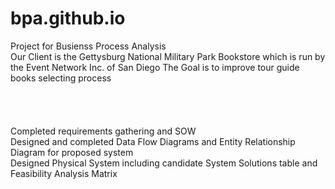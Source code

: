 # bpa.github.io
  Project for Busienss Process Analysis
 <br />
Our Client is the Gettysburg National Military Park Bookstore which is run by the Event Network Inc. of San Diego
The Goal is to improve tour guide books selecting process
 <br />
  <br />
   <br />
    <br />
     <br />
Completed requirements gathering and SOW
 <br />
Designed and completed Data Flow Diagrams and Entity Relationship Diagram for proposed system
 <br />
Designed Physical System including candidate System Solutions table and Feasibility Analysis Matrix
 <br />
